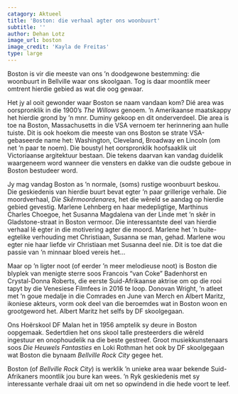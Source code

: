 ```yaml
---
catagory: Aktueel
title: 'Boston: die verhaal agter ons woonbuurt'
subtitle: ''
author: Dehan Lotz
image_url: boston
image_credit: 'Kayla de Freitas'
type: large
---
```


Boston is vir die meeste van ons ’n doodgewone bestemming: die woonbuurt in Bellville waar ons skoolgaan. Tog is daar moontlik meer omtrent hierdie gebied as wat die oog gewaar.

Het jy al ooit gewonder waar Boston se naam vandaan kom? Dié area was oorspronklik in die 1900’s _The Willows_ genoem. ’n Amerikaanse maatskappy het hierdie grond by ’n mnr. Duminy gekoop en dit onderverdeel. Die area is toe na Boston, Massachusetts in die VSA vernoem ter herinnering aan hulle tuiste. Dit is ook hoekom die meeste van ons Boston se strate VSA-gebaseerde name het: Washington, Cleveland, Broadway en Lincoln (om net ’n paar te noem). Die boustyl het oorspronklik hoofsaaklik uit Victoriaanse argitektuur bestaan. Die tekens daarvan kan vandag duidelik waargeneem word wanneer die vensters en dakke van die oudste geboue in Boston bestudeer word.

Jy mag vandag Boston as ’n normale, (soms) rustige woonbuurt beskou. Die geskiedenis van hierdie buurt bevat egter ’n paar grillerige verhale. Die moordverhaal, _Die Skêrmoordenares,_ het die wêreld se aandag op hierdie gebied gevestig. Marlene Lehnberg en haar medepligtige, Marthinus Charles Choegoe, het Susanna Magdalena van der Linde met ’n skêr in Gladstone-straat in Boston vermoor. Die interessantste deel van hierdie verhaal lê egter in die motivering agter die moord. Marlene het ’n buite-egtelike verhouding met Christiaan, Susanna se man, gehad. Marlene wou egter nie haar liefde vir Christiaan met Susanna deel nie. Dit is toe dat die passie van ’n minnaar bloed vereis het...

Maar op ’n ligter noot (of eerder ’n meer melodieuse noot) is Boston die blyplek van menigte sterre soos Francois “van Coke” Badenhorst en Crystal-Donna Roberts, die eerste Suid-Afrikaanse aktrise om op die rooi tapyt by die Venesiese Filmfees in 2016 te loop. Donovan Wright, ’n atleet met ’n goue medalje in die Comrades en June van Merch en Albert Maritz, ikoniese akteurs, vorm ook deel van die beroemdes wat in Boston woon en grootgeword het. Albert Maritz het selfs by DF skoolgegaan.

Ons Hoërskool DF Malan het in 1956 amptelik sy deure in Boston oopgemaak. Sedertdien het ons skool talle presteerders die wêreld ingestuur en onophoudelik na die beste gestreef. Groot musiekkunstenaars soos _Die Heuwels Fantasties_ en Loki Rothman het ook by DF skoolgegaan wat Boston die bynaam _Bellville Rock City_ gegee het.

Boston (of _Bellville Rock City_) is werklik ’n unieke area waar bekende Suid-Afrikaners moontlik jou bure kan wees. ’n Ryk geskiedenis met sy interessante verhale draai uit om net so opwindend in die hede voort te leef.
